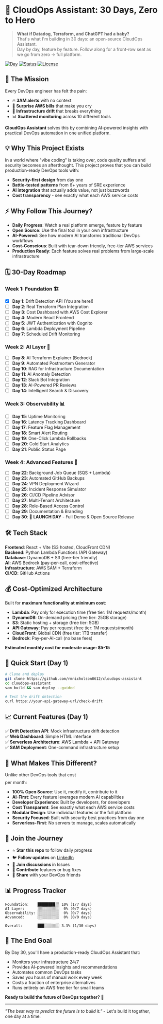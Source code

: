 # 🚀 CloudOps Assistant: 30 Days, Zero to Hero

> **What if Datadog, Terraform, and ChatGPT had a baby?**  
> That's what I'm building in 30 days: an open-source CloudOps Assistant.  
> Day by day, feature by feature. Follow along for a front-row seat as we go from zero → full platform.

[![Day](https://img.shields.io/badge/Day-1%2F30-blue)](https://github.com/rmnicholson0612/cloudops-assistant)
[![Status](https://img.shields.io/badge/Status-Building-green)](https://github.com/rmnicholson0612/cloudops-assistant)
[![License](https://img.shields.io/badge/License-MIT-yellow)](LICENSE)

## 🎯 The Mission

Every DevOps engineer has felt the pain:
- 🔥 **3AM alerts** with no context
- 💸 **Surprise AWS bills** that make you cry
- 🔄 **Infrastructure drift** that breaks everything
- 📊 **Scattered monitoring** across 10 different tools

**CloudOps Assistant** solves this by combining AI-powered insights with practical DevOps automation in one unified platform.

## 💡 Why This Project Exists

In a world where "vibe coding" is taking over, code quality suffers and security becomes an afterthought. This project proves that you can build production-ready DevOps tools with:
- **Security-first design** from day one
- **Battle-tested patterns** from 6+ years of SRE experience  
- **AI integration** that actually adds value, not just buzzwords
- **Cost transparency** - see exactly what each AWS service costs

## ⚡ Why Follow This Journey?

- **Daily Progress**: Watch a real platform emerge, feature by feature
- **Open Source**: Use the final tool in your own infrastructure
- **AI-Powered**: See how modern AI transforms traditional DevOps workflows
- **Cost-Conscious**: Built with tear-down friendly, free-tier AWS services
- **Production Ready**: Each feature solves real problems from large-scale infrastructure

## 🗓️ 30-Day Roadmap

### Week 1: Foundation 🏗️
- [x] **Day 1**: Drift Detection API (You are here!)
- [ ] **Day 2**: Real Terraform Plan Integration
- [ ] **Day 3**: Cost Dashboard with AWS Cost Explorer
- [ ] **Day 4**: Modern React Frontend
- [ ] **Day 5**: JWT Authentication with Cognito
- [ ] **Day 6**: Lambda Deployment Pipeline
- [ ] **Day 7**: Scheduled Drift Monitoring

### Week 2: AI Layer 🤖
- [ ] **Day 8**: AI Terraform Explainer (Bedrock)
- [ ] **Day 9**: Automated Postmortem Generator
- [ ] **Day 10**: RAG for Infrastructure Documentation
- [ ] **Day 11**: AI Anomaly Detection
- [ ] **Day 12**: Slack Bot Integration
- [ ] **Day 13**: AI-Powered PR Reviews
- [ ] **Day 14**: Intelligent Search & Discovery

### Week 3: Observability 📊
- [ ] **Day 15**: Uptime Monitoring
- [ ] **Day 16**: Latency Tracking Dashboard
- [ ] **Day 17**: Feature Flag Management
- [ ] **Day 18**: Smart Alert Routing
- [ ] **Day 19**: One-Click Lambda Rollbacks
- [ ] **Day 20**: Cold Start Analytics
- [ ] **Day 21**: Public Status Page

### Week 4: Advanced Features 🎯
- [ ] **Day 22**: Background Job Queue (SQS + Lambda)
- [ ] **Day 23**: Automated GitHub Backups
- [ ] **Day 24**: VPN Deployment Wizard
- [ ] **Day 25**: Incident Response Simulator
- [ ] **Day 26**: CI/CD Pipeline Advisor
- [ ] **Day 27**: Multi-Tenant Architecture
- [ ] **Day 28**: Role-Based Access Control
- [ ] **Day 29**: Documentation & Branding
- [ ] **Day 30**: 🎉 **LAUNCH DAY** - Full Demo & Open Source Release

## 🛠️ Tech Stack

**Frontend**: React + Vite (S3 hosted, CloudFront CDN)  
**Backend**: Python Lambda Functions (API Gateway)  
**Database**: DynamoDB + S3 (free-tier friendly)  
**AI**: AWS Bedrock (pay-per-call, cost-effective)  
**Infrastructure**: AWS SAM + Terraform  
**CI/CD**: GitHub Actions  

## 💰 Cost-Optimized Architecture

Built for **maximum functionality at minimum cost**:
- **Lambda**: Pay only for execution time (free tier: 1M requests/month)
- **DynamoDB**: On-demand pricing (free tier: 25GB storage)
- **S3**: Static hosting + storage (free tier: 5GB)
- **API Gateway**: Pay per request (free tier: 1M requests/month)
- **CloudFront**: Global CDN (free tier: 1TB transfer)
- **Bedrock**: Pay-per-AI-call (no base fees)

**Estimated monthly cost for moderate usage: $5-15**

## 🚀 Quick Start (Day 1)

```bash
# Clone and deploy
git clone https://github.com/rmnicholson0612/cloudops-assistant
cd cloudops-assistant
sam build && sam deploy --guided

# Test the drift detection
curl https://your-api-gateway-url/check-drift
```

## 📈 Current Features (Day 1)

✅ **Drift Detection API**: Mock infrastructure drift detection  
✅ **Web Dashboard**: Simple HTML interface  
✅ **Serverless Architecture**: AWS Lambda + API Gateway  
✅ **SAM Deployment**: One-command infrastructure setup  

## 🎪 What Makes This Different?

Unlike other DevOps tools that cost $$$$ per month:
- **100% Open Source**: Use it, modify it, contribute to it
- **AI-First**: Every feature leverages modern AI capabilities
- **Developer Experience**: Built by developers, for developers
- **Cost Transparent**: See exactly what each AWS service costs
- **Modular Design**: Use individual features or the full platform
- **Security Focused**: Built with security best practices from day one
- **Serverless-First**: No servers to manage, scales automatically

## 🤝 Join the Journey

- ⭐ **Star this repo** to follow daily progress
- 🐦 **Follow updates** on [LinkedIn](https://linkedin.com/in/your-profile)
- 💬 **Join discussions** in Issues
- 🔧 **Contribute** features or bug fixes
- 📢 **Share** with your DevOps friends

## 📊 Progress Tracker

```
Foundation:    ████████░░ 10% (1/7 days)
AI Layer:      ░░░░░░░░░░  0% (0/7 days)
Observability: ░░░░░░░░░░  0% (0/7 days)
Advanced:      ░░░░░░░░░░  0% (0/9 days)

Overall:       ███░░░░░░░ 3.3% (1/30 days)
```

## 🎯 The End Goal

By Day 30, you'll have a production-ready CloudOps Assistant that:
- Monitors your infrastructure 24/7
- Provides AI-powered insights and recommendations
- Automates common DevOps tasks
- Saves you hours of manual work every week
- Costs a fraction of enterprise alternatives
- Runs entirely on AWS free tier for small teams

**Ready to build the future of DevOps together?** 🚀

---

*"The best way to predict the future is to build it."* - Let's build it together, one day at a time.